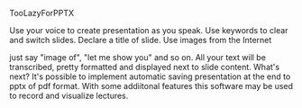 TooLazyForPPTX

Use your voice to create presentation as you speak. Use keywords to clear and switch slides. Declare a title of slide. Use images from the Internet

just say "image of", "let me show you" and so on. All your text will be transcribed, pretty formatted and displayed next to slide content.
What's next? It's possible to implement automatic saving presentation at the end to pptx of pdf format. With some addiitonal features this software may be used to record and visualize lectures.
